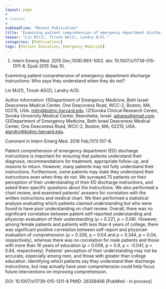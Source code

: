 ```yaml
---
layout: page
#
# Content
#
subheadline: "Recent Publication"
title: "Examining patient comprehension of emergency department discharge instructions: Who says they understand when they do not?"
teaser: "Lin MJ(1), Tirosh AG(2), Landry A(3)."
categories: [Publications]
tags: [Patient Education, Emergency Medicine]
---
```

1. Intern Emerg Med. 2015 Dec;10(8):993-1002. doi: 10.1007/s11739-015-1311-8. Epub
2015 Sep 10.

Examining patient comprehension of emergency department discharge instructions:
Who says they understand when they do not?

Lin MJ(1), Tirosh AG(2), Landry A(3).

Author information: 
(1)Department of Emergency Medicine, Beth Israel Deaconess Medical Center, One
Deaconess Road, WCC-2, Boston, MA, 02215, USA. mjlin@bidmc.harvard.edu. (2)Soroka
Clinical Research Center, Soroka University Medical Center, Beersheba, Israel.
advagu@gmail.com. (3)Department of Emergency Medicine, Beth Israel Deaconess
Medical Center, One Deaconess Road, WCC-2, Boston, MA, 02215, USA.
alandry@bidmc.harvard.edu.

Comment in
    Intern Emerg Med. 2016 Feb;11(1):157-8.

Patient comprehension of emergency department (ED) discharge instructions is
important for ensuring that patients understand their diagnosis, recommendations 
for treatment, appropriate follow-up, and reasons to return. However, many
patients may not fully understand their instructions. Furthermore, some patients 
may state they understand their instructions even when they do not. We surveyed
75 patients on their perception of their understanding of their ED discharge
instructions, and asked them specific questions about the instructions. We also
performed a chart review, and examined patients' answers for correlation with the
written instructions and medical chart. We then performed a statistical analysis 
evaluating which patients claimed understanding but who were found to have poor
understanding on chart review. Overall, there was no significant correlation
between patient self-reported understanding and physician evaluation of their
understanding (ρ = 0.221, p = 0.08). However, among female patients and patients 
with less than 4 years of college, there was significant positive correlation
between self-report and physician evaluation of comprehension (ρ = 0.326, p =
0.04 and ρ = 0.344, p = 0.04, respectively), whereas there was no correlation for
male patients and those with more than 16 years of education (ρ = 0.008, p = 0.9,
ρ = -0.041, p = 0.84, respectively). Patients' perception of their understanding 
may not be accurate, especially among men, and those with greater than college
education. Identifying which patients say they understand their discharge
instructions, but may actually have poor comprehension could help focus future
interventions on improving comprehension.

DOI: 10.1007/s11739-015-1311-8 
PMID: 26358466  [PubMed - in process]

